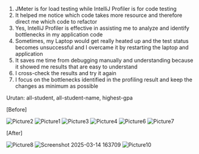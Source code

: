 1. JMeter is for load testing while IntelliJ Profiler is for code testing
2. It helped me notice which code takes more resource and therefore direct me which code to refactor
3. Yes,  IntelliJ Profiler is effective in assisting me to analyze and identify bottlenecks in my application code
4. Sometimes, my Laptop would get really heated up and the test status becomes unsuccessful and I overcame it by restarting the laptop and application
5. It saves me time from debugging manually and understanding because it showed me results that are easy to understand
6. I cross-check the results and try it again
7. I focus on the bottlenecks identified in the profiling result and keep the changes as minimum as possible

Urutan: all-student, all-student-name, highest-gpa

[Before]

![Picture2](https://github.com/user-attachments/assets/79c17c1f-97b4-4261-a55f-1429fcfaa657)
![Picture1](https://github.com/user-attachments/assets/3fac3878-a12c-4efb-9c81-1c582f8afa7f)
![Picture3](https://github.com/user-attachments/assets/28be9d9b-0307-40e4-b448-f2921433bc8b)
![Picture4](https://github.com/user-attachments/assets/480b5560-e895-4c99-ad2b-df9bf0d23893)
![Picture6](https://github.com/user-attachments/assets/88adea59-c4f8-459a-bc31-684958dbf654)
![Picture7](https://github.com/user-attachments/assets/56581579-4d23-4d69-9cc7-b7a7ec1816a7)

[After]

![Picture8](https://github.com/user-attachments/assets/2d21fd37-9a2c-4846-86c6-632b094b8550)
![Screenshot 2025-03-14 163709](https://github.com/user-attachments/assets/18a1abaf-c4aa-4c71-a5b6-b5f10522865c)
![Picture10](https://github.com/user-attachments/assets/3e892bd4-2cfd-48ba-b59d-f086c6604352)
